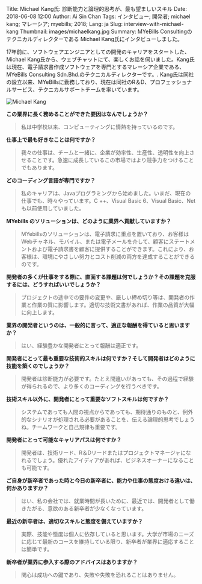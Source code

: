 Title: Michael Kang氏: 診断能力と論理的思考が、最も望ましいスキル
Date: 2018-06-08 12:00
Author: Ai Sin Chan
Tags: インタビュー; 開発者; michael kang; マレーシア; myebills; 2018;
Lang: ja
Slug: interview-with-michael-kang
Thumbnail: images/michaelkang.jpg
Summary: MYeBills Consultingのテクニカルディレクターである Michael Kang氏にインタビューしました。

 
17年前に、ソフトウェアエンジニアとしての開発のキャリアをスタートした、Michael Kang氏から、ウェブチャットにて、楽しくお話を伺いました。Kang氏は現在、電子請求書作成ソフトウェアを専門とするマレーシア企業である、MYeBills Consulting Sdn.Bhd.のテクニカルディレクターです。. Kang氏は同社の設立以来、MYeBillsに勤務しており、現在は同社のR＆D、プロフェッショナルサービス、テクニカルサポートチームを率いています。

![Michael Kang]({filename}/images/michaelkang.jpg)

**この業界に長く務めることができた要因はなんでしょうか？**

> 私は中学校以来、コンピューティングに情熱を持っているのです。

**仕事上で最も好きなことは何ですか？**

> 我々の仕事は、チームと一緒に、企業が効率性、生産性、透明性を向上させることです。急速に成長しているこの市場ではより競争力をつけることでもあります。

**どのコーディング言語が専門ですか？**

> 私のキャリアは、Javaプログラミングから始めました。いまだ、現在の仕事でも、時々やっています。C ++、Visual Basic 6、Visual Basic、Netも以前使用していました。

**MYebills のソリューションは、どのように業界へ貢献していますか？**

> MYebillsのソリューションは、電子請求に重点を置いており、お客様はWebチャネル、モバイル、または電子メールを介して、顧客にステートメントおよび電子請求書を顧客に提供することができます。これにより、お客様は、環境にやさしい努力とコスト削減の両方を達成することができるのです。

**開発者の多くが仕事をする際に、直面する課題は何でしょうか？その課題を克服するには、どうすればいいでしょうか？**

> プロジェクトの途中での要件の変更や、厳しい締め切り等は、開発者の作業と作業の質に影響します。適切な技術文書があれば、作業の品質が大幅に向上します。

**業界の開発者というのは、一般的に言って、適正な報酬を得ていると思いますか？**

> はい、経験豊かな開発者にとって報酬は適正です。

**開発者にとって最も重要な技術的スキルは何ですか？そして開発者はどのように技能を築くのでしょうか？**

> 開発者は診断能力が必要です。たとえ間違いがあっても、その過程で経験が得られるので、より多くのコーディングを行うべきです。

**技術スキル以外に、開発者にとって重要なソフトスキルは何ですか？**

> システムであっても人間の視点からであっても、期待通りのものと、例外的なシナリオが処理される必要があることを、伝える論理的思考でしょうね。チームワークと自己規律も重要です。

**開発者にとって可能なキャリアパスは何ですか？**

> 開発者は、技術リード、R＆Dリードまたはプロジェクトマネージャになれるでしょう。優れたアイディアがあれば、ビジネスオーナーになることも可能です。

**ご自身が新卒者であった時と今日の新卒者に、能力や仕事の態度おける違いは、何かありますか？**

> はい、私の会社では、就業時間が長いために、最近では、開発者として働きたがる、意欲のある新卒者が少なくなっています。

**最近の新卒者は、適切なスキルと態度を備えていますか？**

> 実際、技能や態度は個人に依存していると思います。大学が市場のニーズに応じて最新のコースを維持している限り、新卒者が業界に適応することは簡単です。

**新卒者が業界に参入する際のアドバイスはありますか？**

> 関心は成功への鍵であり、失敗や失敗を恐れることはありません。

 
